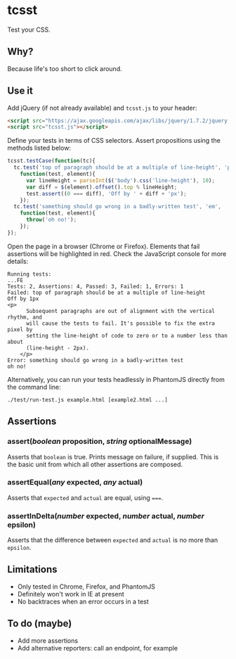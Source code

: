 # tcsst

Test your CSS.

## Why?

Because life's too short to click around.

## Use it

Add jQuery (if not already available) and `tcsst.js` to your header:

```html
<script src="https://ajax.googleapis.com/ajax/libs/jquery/1.7.2/jquery.min.js"></script>
<script src="tcsst.js"></script>
```

Define your tests in terms of CSS selectors.
Assert propositions using the methods listed below:

```javascript
tcsst.testCase(function(tc){
  tc.test('top of paragraph should be at a multiple of line-height', 'p',
    function(test, element){
      var lineHeight = parseInt($('body').css('line-height'), 10);
      var diff = $(element).offset().top % lineHeight;
      test.assert((0 === diff), 'Off by ' + diff + 'px');
    });
  tc.test('something should go wrong in a badly-written test', 'em',
    function(test, element){
      throw('oh no!');
    });
});
```

Open the page in a browser (Chrome or Firefox).
Elements that fail assertions will be highlighted in red.
Check the JavaScript console for more details:

    Running tests:
    ...FE
    Tests: 2, Assertions: 4, Passed: 3, Failed: 1, Errors: 1
    Failed: top of paragraph should be at a multiple of line-height
    Off by 1px
    <p>
          Subsequent paragraphs are out of alignment with the vertical rhythm, and
          will cause the tests to fail. It's possible to fix the extra pixel by
          setting the line-height of code to zero or to a number less than about
          (line-height - 2px).
        </p>
    Error: something should go wrong in a badly-written test
    oh no! 

Alternatively, you can run your tests headlessly in PhantomJS directly from the
command line:

    ./test/run-test.js example.html [example2.html ...]

## Assertions

### assert(*boolean* proposition, *string* optionalMessage)

Asserts that `boolean` is true.
Prints message on failure, if supplied.
This is the basic unit from which all other assertions are composed.

### assertEqual(*any* expected, *any* actual)

Asserts that `expected` and `actual` are equal, using `===`.

### assertInDelta(*number* expected, *number* actual, *number* epsilon)

Asserts that the difference between `expected` and `actual` is no more than
`epsilon`.

## Limitations

* Only tested in Chrome, Firefox, and PhantomJS
* Definitely won't work in IE at present
* No backtraces when an error occurs in a test

## To do (maybe)

* Add more assertions
* Add alternative reporters: call an endpoint, for example
